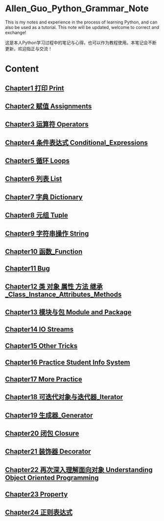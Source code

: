 # Allen_Guo_Python_Grammar_Note

This is my notes and experience in the process of learning Python, and can also be used as a tutorial. This note will be updated, welcome to correct and exchange!

这是本人Python学习过程中的笔记与心得，也可以作为教程使用。本笔记会不断更新，欢迎指正与交流！

# Content
## [Chapter1 打印 Print](/Chapter1_打印_Print)
## [Chapter2 赋值 Assignments](/Chapter2_赋值_Assignments)
## [Chapter3 运算符 Operators](/Chapter3_运算符_Operators)
## [Chapter4 条件表达式 Conditional_Expressions](/Chapter4_条件表达式_Conditional_Expressions)
## [Chapter5 循环 Loops](/Chapter5_循环_Loops)
## [Chapter6 列表 List](/Chapter6_列表_List)
## [Chapter7 字典 Dictionary](/Chapter7_字典_Dictionary)
## [Chapter8 元组 Tuple](/Chapter8_元组_Tuple)
## [Chapter9 字符串操作 String](/Chapter9_字符串操作_String)
## [Chapter10 函数_Function](/Chapter10_函数_Function)
## [Chapter11 Bug](/Chapter11_Bug)
## [Chapter12 类 对象 属性 方法 继承_Class_Instance_Attributes_Methods](/Chapter12_类_对象_属性_方法_继承_Class_Instance_Attributes_Methods)
## [Chapter13 模块与包 Module and Package](/Chapter13_模块与包_Module_and_Package)
## [Chapter14 IO Streams](/Chapter14_IO_Streams)
## [Chapter15 Other Tricks](/Chapter15_Other_Tricks)
## [Chapter16 Practice Student Info System](/Chapter16_Practice_Student_Info_System)
## [Chapter17 More Practice](/Chapter17_More_Practice)
## [Chapter18 可迭代对象与迭代器_Iterator](/Chapter18_可迭代对象与迭代器_Iterator)
## [Chapter19 生成器_Generator](/Chapter19_生成器_Generator)
## [Chapter20 闭包 Closure](/Chapter20_闭包_Closure)
## [Chapter21 装饰器 Decorator](/Chapter21_装饰器_Decorator)
## [Chapter22 再次深入理解面向对象 Understanding Object Oriented Programming](/Chapter22_再次深入理解面向对象_Understanding_Object_Oriented_Programming)
## [Chapter23 Property](/Chapter23_Property)
## [Chapter24 正则表达式](/Chapter24_正则表达式)
